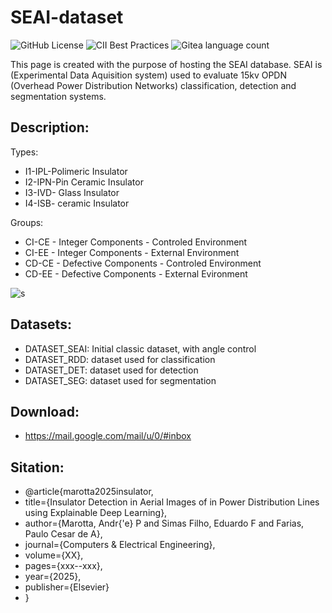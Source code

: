 # SEAI-dataset
![GitHub License](https://img.shields.io/github/license/andremarotta/seai-dataset)
![CII Best Practices](https://img.shields.io/cii/percentage/SEAI)
![Gitea language count](https://img.shields.io/gitea/languages/count/andremarotta/seai-dataset)

This page is created with the purpose of hosting the SEAI database.
SEAI is (Experimental Data Aquisition system) used to evaluate 15kv OPDN (Overhead Power Distribution Networks) classification, detection and segmentation systems.  

## Description:

Types:
* I1-IPL-Polimeric Insulator
* I2-IPN-Pin Ceramic Insulator
* I3-IVD- Glass Insulator
* I4-ISB- ceramic Insulator

Groups:
* CI-CE - Integer Components - Controled Environment
* CI-EE - Integer Components - External Environment
* CD-CE - Defective Components - Controled Environment
* CD-EE - Defective Components - External Evironment


![s](https://github.com/andremarotta/seai-dataset/assets/55545244/3bb80d01-53dc-4506-8677-5d84ac7c9404)

## Datasets:
* DATASET_SEAI: Initial classic dataset, with angle control 
* DATASET_RDD: dataset used for classification 
* DATASET_DET: dataset used for detection
* DATASET_SEG: dataset used for segmentation

##  Download:
* https://mail.google.com/mail/u/0/#inbox

##  Sitation:
* @article{marotta2025insulator,
* title={Insulator Detection in Aerial Images of in Power Distribution Lines using Explainable Deep Learning},
* author={Marotta, Andr{\'e} P and Simas Filho, Eduardo F and Farias, Paulo Cesar de A},
* journal={Computers \& Electrical Engineering},
* volume={XX},
* pages={xxx--xxx},
* year={2025},
* publisher={Elsevier}
* }



